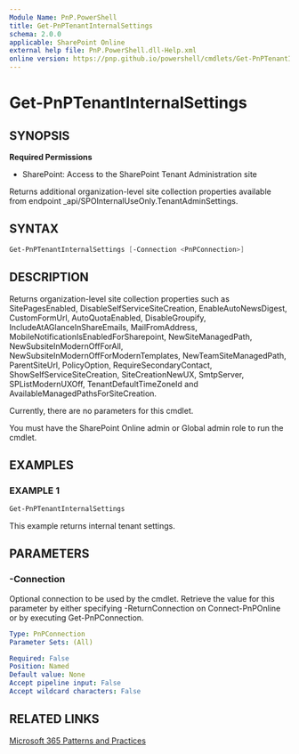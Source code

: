 ```yaml
---
Module Name: PnP.PowerShell
title: Get-PnPTenantInternalSettings
schema: 2.0.0
applicable: SharePoint Online
external help file: PnP.PowerShell.dll-Help.xml
online version: https://pnp.github.io/powershell/cmdlets/Get-PnPTenantInternalSettings.html
---
```

 
# Get-PnPTenantInternalSettings

## SYNOPSIS

**Required Permissions**

* SharePoint: Access to the SharePoint Tenant Administration site

Returns additional organization-level site collection properties available from endpoint _api/SPOInternalUseOnly.TenantAdminSettings.

## SYNTAX

```powershell
Get-PnPTenantInternalSettings [-Connection <PnPConnection>] 
```

## DESCRIPTION
Returns organization-level site collection properties such as SitePagesEnabled, DisableSelfServiceSiteCreation, EnableAutoNewsDigest,
CustomFormUrl, AutoQuotaEnabled, DisableGroupify, IncludeAtAGlanceInShareEmails, MailFromAddress, MobileNotificationIsEnabledForSharepoint, NewSiteManagedPath, NewSubsiteInModernOffForAll, NewSubsiteInModernOffForModernTemplates, NewTeamSiteManagedPath, ParentSiteUrl, PolicyOption, RequireSecondaryContact, ShowSelfServiceSiteCreation, SiteCreationNewUX, SmtpServer, SPListModernUXOff, TenantDefaultTimeZoneId and AvailableManagedPathsForSiteCreation.

Currently, there are no parameters for this cmdlet.

You must have the SharePoint Online admin or Global admin role to run the cmdlet.

## EXAMPLES

### EXAMPLE 1
```powershell
Get-PnPTenantInternalSettings
```

This example returns internal tenant settings.

## PARAMETERS

### -Connection
Optional connection to be used by the cmdlet. Retrieve the value for this parameter by either specifying -ReturnConnection on Connect-PnPOnline or by executing Get-PnPConnection.

```yaml
Type: PnPConnection
Parameter Sets: (All)

Required: False
Position: Named
Default value: None
Accept pipeline input: False
Accept wildcard characters: False
```

## RELATED LINKS

[Microsoft 365 Patterns and Practices](https://aka.ms/m365pnp)